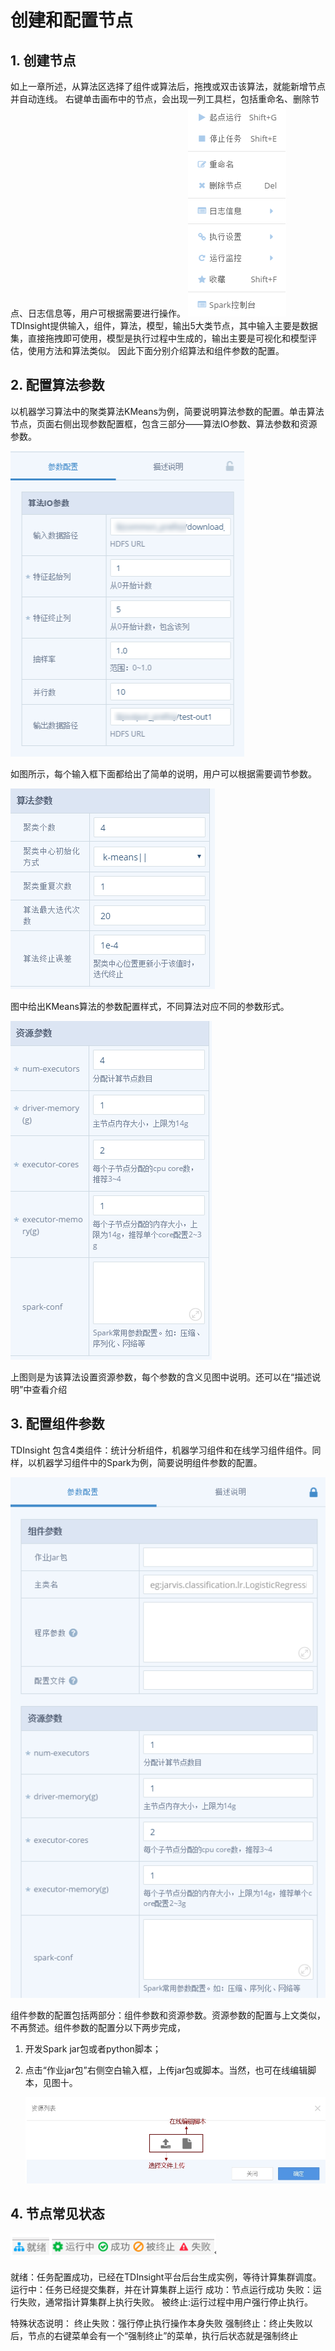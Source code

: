 # 创建和配置节点

## 1. 创建节点

如上一章所述，从算法区选择了组件或算法后，拖拽或双击该算法，就能新增节点并自动连线。 右键单击画布中的节点，会出现一列工具栏，包括重命名、删除节点、日志信息等，用户可根据需要进行操作。  ![](../../../.gitbook/assets/pic4.png) TDInsight提供输入，组件，算法，模型，输出5大类节点，其中输入主要是数据集，直接拖拽即可使用，模型是执行过程中生成的，输出主要是可视化和模型评估，使用方法和算法类似。 因此下面分别介绍算法和组件参数的配置。

## 2. 配置算法参数

以机器学习算法中的聚类算法KMeans为例，简要说明算法参数的配置。单击算法节点，页面右侧出现参数配置框，包含三部分——算法IO参数、算法参数和资源参数。

![](../../../.gitbook/assets/pic5.png)

如图所示，每个输入框下面都给出了简单的说明，用户可以根据需要调节参数。

![](../../../.gitbook/assets/pic6.png)

图中给出KMeans算法的参数配置样式，不同算法对应不同的参数形式。

![](../../../.gitbook/assets/pic7.png)

上图则是为该算法设置资源参数，每个参数的含义见图中说明。还可以在“描述说明”中查看介绍

## 3. 配置组件参数

TDInsight 包含4类组件：统计分析组件，机器学习组件和在线学习组件组件。同样，以机器学习组件中的Spark为例，简要说明组件参数的配置。

![](../../../.gitbook/assets/pic8.png)

组件参数的配置包括两部分：组件参数和资源参数。资源参数的配置与上文类似，不再赘述。组件参数的配置分以下两步完成，

1. 开发Spark jar包或者python脚本；
2. 点击“作业jar包”右侧空白输入框，上传jar包或脚本。当然，也可在线编辑脚本，见图十。

   ![](../../../.gitbook/assets/pic9.jpg)

## 4. 节点常见状态

![](../../../.gitbook/assets/run2.png)

就绪：任务配置成功，已经在TDInsight平台后台生成实例，等待计算集群调度。 运行中：任务已经提交集群，并在计算集群上运行 成功：节点运行成功 失败：运行失败，通常指计算集群上执行失败。 被终止:运行过程中用户强行停止执行。

特殊状态说明： 终止失败：强行停止执行操作本身失败 强制终止：终止失败以后，节点的右键菜单会有一个“强制终止”的菜单，执行后状态就是强制终止

